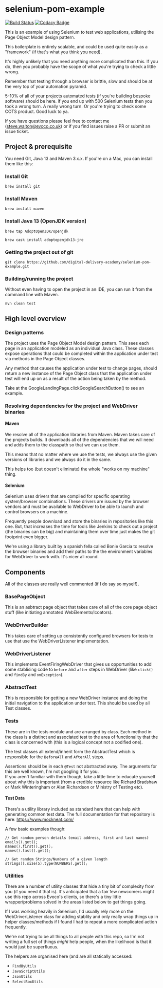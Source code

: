 # selenium-pom-example

[![Build Status](https://travis-ci.com/digital-delivery-academy/selenium-pom-example.svg?branch=master)](https://travis-ci.com/digital-delivery-academy/selenium-pom-example)
[![Codacy Badge](https://api.codacy.com/project/badge/Grade/122f56e1b6284b319b8c23a58ab2c664)](https://www.codacy.com/gh/digital-delivery-academy/selenium-pom-example?utm_source=github.com&amp;utm_medium=referral&amp;utm_content=digital-delivery-academy/selenium-pom-example&amp;utm_campaign=Badge_Grade)

This is an example of using Selenium to test web applications, utilising the Page Object Model design pattern.

This boilerplate is entirely scalable, and could be used quite easily as a "framework" (if that's what you think you need).

It's highly unlikely that you need anything more complicated than this.  If you do, then you probably have the scope of what you're trying to check a little wrong.

Remember that testing through a browser is brittle, slow and should be at the very top of your automation pyramid.

5-10% of all of your projects automated tests (if you're building bespoke software) should be here.  If you end up with 500 Selenium tests
then you took a wrong turn.  A really wrong turn.  Or you're trying to check some COTS product.  Good luck to ya.

If you have questions please feel free to contact me (steve.walton@evoco.co.uk) or if you find issues raise a PR or submit an issue ticket.

## Project & prerequisite

You need Git, Java 13 and Maven 3.x.x.  If you're on a Mac, you can install them like this:

### Install Git
`brew install git`

### Install Maven
`brew install maven`

### Install Java 13 (OpenJDK version)
`brew tap AdoptOpenJDK/openjdk`

`brew cask install adoptopenjdk13-jre`

### Getting the project out of git
`git clone https://github.com/digital-delivery-academy/selenium-pom-example.git`

### Building/running the project
Without even having to open the project in an IDE, you can run it from the command line with Maven.

`mvn clean test` 

## High level overview

### Design patterns

The project uses the Page Object Model design pattern.  This sees each page in an application modeled as an individual Java class.
These classes expose operations that could be completed within the application under test via methods in the Page Object classes.

Any method that causes the application under test to change pages, should return a new instance of the Page Object class that the 
application under test will end up on as a result of the action being taken by the method.

Take at the GoogleLandingPage.clickGoogleSearchButton() to see an example.

### Resolving dependencies for the project and WebDriver binaries

#### Maven 
We resolve all of the application libraries from Maven.  Maven takes care of the projects builds.  It downloads
all of the dependencies that we will need and adds them to the classpath so that we can use them.

This means that no matter where we use the tests, we always use the given versions of libraries and we always do it in the same.

This helps too (but doesn't eliminate) the whole "works on my machine" thing.

#### Selenium
Selenium uses drivers that are compiled for specific operating system/browser combinations.  These drivers are issued by the 
browser vendors and must be available to WebDriver to be able to launch and control browsers on a machine.

Frequently people download and store the binaries in repositories like this one.  But, that increases the time for tools like Jenkins
to check out a project (the binaries can be big) and maintaining them over time just makes the git footprint even bigger.

We're using a library built by a spanish fella called Bonie Garcia to resolve the browser binaries and add their paths to the 
the environment variables for WebDriver to work with.  It's nicer all round.

## Components

All of the classes are really well commented (if I do say so myself).

### BasePageObject
 
This is an asbtract page object that takes care of all of the core page object stuff (like initiating annotated WebElements/lcoators).

### WebDriverBuilder

This takes care of setting up consistently configured browsers for tests to use that use the WebDriverListener
implementation.

### WebDriverListener

This implements EventFiringWebDriver that gives us opportunities to add some stablising code to `before` and `after` steps in WebDriver (like `click()` and `findBy` and `onException`).

### AbstractTest

This is responsible for getting a new WebDriver instance and doing the initial navigation to the application under test.  This should be used by
all Test classes.

### Tests
These are in the tests module and are arranged by class.  Each method in the class is a distinct and associated test to the area of functionality that
the class is concerned with (this is a logical concept not a codified one).

The test classes all extend/inherit form the AbstractTest which is responsible for the `BeforeAll` and `AfterAll` steps.

Assertions should be in each `@Test` not abstracted away.  The arguments for this are well known, I'm not googling it for you.  
If you aren't familiar with them though, take a little time to educate yourself about why this is important (from a credible resource like Richard Bradshaw or Mark Winteringham or Alan Richardson or Ministry of Testing etc).

#### Test Data

There's a utility library included as standard here that can help with generating common test data.  The full documentation 
for that repository is here: https://www.mockneat.com/

A few basic examples though:

```
// Get random person details (email address, first and last names)
emails().get();
names().first().get();
names().last().get();

// Get random Strings/Numbers of a given length
strings().size(5).type(NUMBERS).get();
```

### Utilities

There are a number of utility classes that hide a tiny bit of complexity from you (if you need it that is).  It's anticipated that 
a fair few newcomers might use this repo across Evoco's clients, so there's a tiny little wrapper/problems solved in the areas 
listed below to get things going.

If I was working heavily in Selenium, I'd usually rely more on the WebDriverListener class for adding stablity and only really
wrap things up in helper classes/methods if I found I had to repeat a more complicated action frequently.

We're not trying to be all things to all people with this repo, so I'm not writing a full set of things *might*
help people, when the likelihood is that it would just be superfluous.

The helpers are organised here (and are all statically accessed:

- `FindByUtils` 
- `JavaScriptUtils`
- `JsonUtils`
- `SelectBoxUtils`